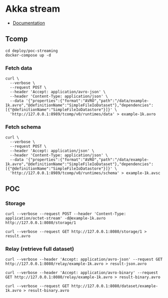 Akka stream
===========

- [Documentation](https://doc.akka.io/docs/akka/2.5/stream/index.html)

Tcomp
-----

```shell
cd deploy/poc-streaming
docker-compose up -d
```

### Fetch data

```shell
curl \
  --verbose \
  --request POST \
  --header 'Accept: application/avro-json' \
  --header 'Content-Type: application/json' \
  --data '{"properties":{"format":"AVRO","path":"/data/example-1k.avro","@definitionName":"SimpleFileIoDataset"},"dependencies":[{"@definitionName":"SimpleFileIoDatastore"}]}' \
  'http://127.0.0.1:8989/tcomp/v0/runtimes/data' > example-1k.avro
```

### Fetch schema

```shell
curl \
  --verbose \
  --request POST \
  --header 'Accept: application/json' \
  --header 'Content-Type: application/json' \
  --data '{"properties":{"format":"AVRO","path":"/data/example-1k.avro","@definitionName":"SimpleFileIoDataset"},"dependencies":[{"@definitionName":"SimpleFileIoDatastore"}]}' \
  'http://127.0.0.1:8989/tcomp/v0/runtimes/schema' > example-1k.avsc
```

POC
---

### Storage

```shell
curl --verbose --request POST --header 'Content-Type: application/octet-stream' -d@example-1k.avro http://127.0.0.1:8080/storage/1

curl --verbose --request GET http://127.0.0.1:8080/storage/1 > result.avro
```

### Relay (retrieve full dataset)

```shell
curl --verbose --header 'Accept: application/avro-json' --request GET http://127.0.0.1:8080/relay/example-1k.avro > result-json.avro

curl --verbose --header 'Accept: application/avro-binary' --request GET http://127.0.0.1:8080/relay/example-1k.avro > result-binary.avro

curl --verbose --request GET http://127.0.0.1:8080/dataset/example-1k.avro > result-binary.avro
```
